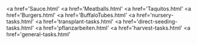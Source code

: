 <a href='Sauce.html'</a>
<a href='Meatballs.html'</a>
<a href='Taquitos.html'</a>
<a href='Burgers.html'</a>
<a href='BuffaloTubes.html'</a>
<a href='nursery-tasks.html'</a>
<a href='transplant-tasks.html'</a>
<a href='direct-seeding-tasks.html'</a>
<a href='pflanzarbeiten.html'</a>
<a href='harvest-tasks.html'</a>
<a href='general-tasks.html'</a>
